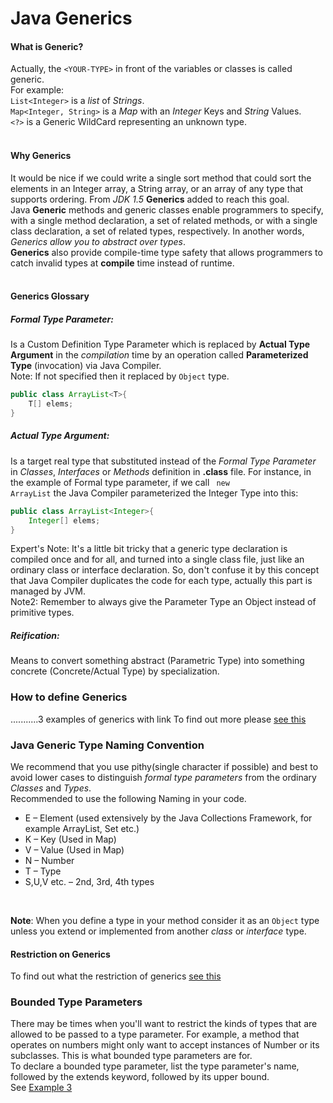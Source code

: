 # Java Generics

#### What is Generic? 
Actually, the <code>\<YOUR-TYPE></code> in front of the variables or classes is called generic.  
For example:  
<code>List\<Integer></code> is a *list* of *Strings*.  
<code>Map<Integer, String></code> is a *Map* with an *Integer* Keys and *String* Values.    
<code><?></code> is a Generic WildCard representing an unknown type.  
<br/>
#### Why Generics
It would be nice if we could write a single sort method that could sort the elements in an Integer array, a String array, 
or an array of any type that supports ordering. From _JDK 1.5_ **Generics** added to reach this goal.  
Java **Generic** methods and generic classes enable programmers to specify, with a single method declaration, 
a set of related methods, or with a single class declaration, a set of related types, respectively. 
In another words, _Generics allow you to abstract over types_.  
**Generics** also provide compile-time type safety that allows programmers to catch invalid types at **compile** time instead of runtime.  
<br/>

#### Generics Glossary

##### Formal Type Parameter: 
Is a Custom Definition Type Parameter which is replaced by **Actual Type Argument** in the _compilation_ time 
by an operation called **Parameterized Type** (invocation) via Java Compiler.   
Note: If not specified then it replaced by <code>Object</code> type.
```java
public class ArrayList<T>{
    T[] elems;
}
```

</code>

##### Actual Type Argument:
Is a target real type that substituted instead of the _Formal Type Parameter_ in 
_Classes_, _Interfaces_ or _Methods_ definition in **.class** file. For instance, in the example of Formal type parameter,
if we call <code> new ArrayList<Integer></code> the Java Compiler parameterized the Integer Type into this:
```java
public class ArrayList<Integer>{
    Integer[] elems;
}
```
Expert's Note: It's a little bit tricky that a generic type declaration is compiled once and for all, and turned into a single class file,
just like an ordinary class or interface declaration. So, don't confuse it by this concept that Java Compiler duplicates 
the code for each type, actually this part is managed by JVM.  
Note2: Remember to always give the Parameter Type an Object instead of primitive types.

##### Reification: 
Means to convert something abstract (Parametric Type) into something concrete (Concrete/Actual Type) by specialization.

### How to define Generics
...........3 examples of generics with link
To find out more please [see this](GENERICS-EXAMPLES.md)


### Java Generic Type Naming Convention
We recommend that you use pithy(single character if possible) and best to avoid lower cases to distinguish _formal type parameters_ from the ordinary _Classes_ and _Types_.  
Recommended to use the following Naming in your code.
* E – Element (used extensively by the Java Collections Framework, for example ArrayList, Set etc.)
* K – Key (Used in Map)
* V – Value (Used in Map)
* N – Number
* T – Type
* S,U,V etc. – 2nd, 3rd, 4th types

<br/>

**Note**: When you define a type in your method consider it as an <code>Object</code> type 
unless you extend or implemented from another *class* or *interface* type.  

#### Restriction on Generics
To find out what the restriction of generics [see this](GENERICS-RESTRICTION.md) 


### Bounded Type Parameters
There may be times when you'll want to restrict the kinds of types that are allowed 
to be passed to a type parameter. For example, a method that operates on numbers 
might only want to accept instances of Number or its subclasses. 
This is what bounded type parameters are for.  
To declare a bounded type parameter, list the type parameter's name, followed by the extends keyword, followed by its upper bound.  
See [Example 3](GENERICS-EXAMPLES.md#example-3---generic-method-bounded-type-parametere3genericmethodboundedtypeparametersjava-)

